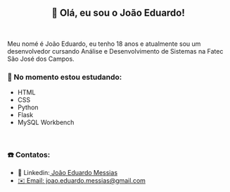 <h2 align= "center">👋 Olá, eu sou o João Eduardo! </h2>
<br>

<p>Meu nomé é João Eduardo, eu tenho 18 anos e atualmente sou um desenvolvedor cursando Análise e Desenvolvimento de Sistemas na Fatec São José dos Campos.</p>
<h3>📒 No momento estou estudando:</h3>
<ul>
  <li>HTML</li>
  <li>CSS</li>
  <li>Python</li>
  <li>Flask</li>
  <li>MySQL Workbench</li>
</ul>
<br>

<h3>☎️ Contatos:</h3>
<ul>
  <li>📄 Linkedin:<a href="https://www.linkedin.com/in/joão-eduardo-messias-a3019125b/""> João Eduardo Messias</li>
  <li>✉️ Email: joao.eduardo.messias@gmail.com</li>
</ul>
